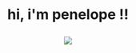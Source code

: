 # <p align="center">  hi, i'm penelope !! </p>
<p align="center"> <img src=https://64.media.tumblr.com/a2a6b8e672b4784f069ac83d41ae907e/8215d43d1d92657b-72/s1280x1920/07046cb2f4bfcf951cf04f6f328a94659a427688.gifv </p>
